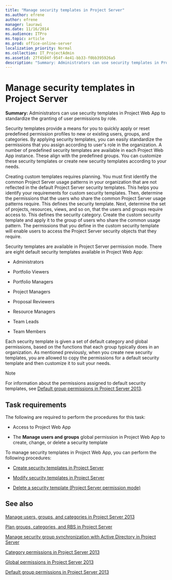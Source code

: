 ```yaml
---
title: "Manage security templates in Project Server"
ms.author: efrene
author: efrene
manager: laurawi
ms.date: 11/16/2014
ms.audience: ITPro
ms.topic: article
ms.prod: office-online-server
localization_priority: Normal
ms.collection: IT_ProjectAdmin
ms.assetid: 27f4504f-954f-4e41-bb33-f0bb395926a5
description: "Summary: Administrators can use security templates in Project Web App to standardize the granting of user permissions by role."
---
```


# Manage security templates in Project Server
 
 **Summary:** Administrators can use security templates in Project Web App to standardize the granting of user permissions by role.
  
Security templates provide a means for you to quickly apply or reset predefined permission profiles to new or existing users, groups, and categories. By applying security templates, you can easily standardize the permissions that you assign according to user's role in the organization. A number of predefined security templates are available in each Project Web App instance. These align with the predefined groups. You can customize these security templates or create new security templates according to your needs.
  
Creating custom templates requires planning. You must first identify the common Project Server usage patterns in your organization that are not reflected in the default Project Server security templates. This helps you identify your requirements for custom security templates. Then, determine the permissions that the users who share the common Project Server usage patterns require. This defines the security template. Next, determine the set of projects, resources, views, and so on, that the users and groups require access to. This defines the security category. Create the custom security template and apply it to the group of users who share the common usage pattern. The permissions that you define in the custom security template will enable users to access the Project Server security objects that they require.
  
Security templates are available in Project Server permission mode. There are eight default security templates available in Project Web App:
  
- Administrators
    
- Portfolio Viewers
    
- Portfolio Managers
    
- Project Managers
    
- Proposal Reviewers
    
- Resource Managers
    
- Team Leads
    
- Team Members
    
Each security template is given a set of default category and global permissions, based on the functions that each group typically does in an organization. As mentioned previously, when you create new security templates, you are allowed to copy the permissions for a default security template and then customize it to suit your needs.
  
> [!NOTE]
> For information about the permissions assigned to default security templates, see [Default group permissions in Project Server 2013](default-group-permissions-in-project-server-2013.md). 
  
## Task requirements

The following are required to perform the procedures for this task:
  
- Access to Project Web App
    
- The **Manage users and groups** global permission in Project Web App to create, change, or delete a security template
    
To manage security templates in Project Web App, you can perform the following procedures:
  
- [Create security templates in Project Server](create-security-templates-in-project-server.md)
    
- [Modify security templates in Project Server](modify-security-templates-in-project-server.md)
    
- [Delete a security template (Project Server permission mode)](delete-a-security-template-project-server-permission-mode.md)
    
## See also

#### 

[Manage users, groups, and categories in Project Server 2013](manage-users-groups-and-categories-in-project-server-2013.md)
  
[Plan groups, categories, and RBS in Project Server](plan-groups-categories-and-rbs-in-project-server.md)
  
[Manage security group synchronization with Active Directory in Project Server](manage-security-group-synchronization-with-active-directory-in-project-server.md)
  
[Category permissions in Project Server 2013](category-permissions-in-project-server-2013.md)
  
[Global permissions in Project Server 2013](global-permissions-in-project-server-2013.md)
  
[Default group permissions in Project Server 2013](default-group-permissions-in-project-server-2013.md)

